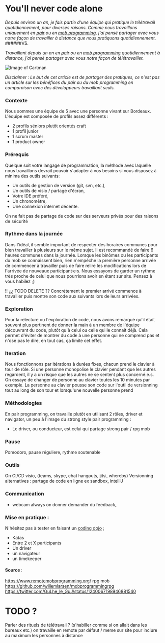 # You'll never code alone

_Depuis environ un an, je fais partie d'une équipe qui pratique le télétravail quotidiennement, pour diverses raisons. 
Comme nous travaillons uniquement en [pair](https://en.wikipedia.org/wiki/Pair_programming "Pair programming") ou en [mob programming](https://en.wikipedia.org/wiki/Mob_programming "Mob programming"), 
j'ai pensé partager avec vous notre façon de travailler à distance que nous pratiquons quotidiennement._
######VS.

_Travaillant depuis un an en [pair](https://en.wikipedia.org/wiki/Pair_programming "Pair programming") ou en [mob programming](https://en.wikipedia.org/wiki/Mob_programming "Mob programming") quotidiennement à distance, 
j'ai pensé partager avec vous notre façon de télétravailler._

![Image of Cartman](https://i.ytimg.com/vi/2aDgH-_G4h0/maxresdefault.jpg)

_Disclaimer : Le but de cet article est de partager des pratiques, ce n'est pas un article sur les bénéfices du pair ou du mob programming en comparaison avec des développeurs travaillant seuls._ 

### Contexte
Nous sommes une équipe de 5 avec une personne vivant sur Bordeaux. 
L'équipe est composée de profils assez différents :
- 2 profils séniors plutôt orientés craft
- 1 profil junior
- 1 scrum master
- 1 product owner

### Prérequis
Quelque soit votre langage de programmation, la méthode avec laquelle nous travaillons devrait pouvoir s'adapter à vos besoins si vous disposez à minima des outils suivants:

- Un outils de gestion de version (git, svn, etc.),
- Un outils de visio / partage d'écran,
- Votre IDE préféré,
- Un chronomètre,
- Une connexion internet décente.

On ne fait pas de partage de code sur des serveurs privés pour des raisons de sécurité  

### Rythme dans la journée
Dans l'idéal, il semble important de respecter des horaires communes pour bien travailler à plusieurs sur le même sujet. Il est recommandé de faire 6 heures communes dans la journée.
Lorsque les binômes ou les participants du mob se connaissent bien, rien n'empêche la première personne arrivée de commencer à travailler puis de faire relire les modifications lors de l'arrivée de nouveaux participant·e·s.
Nous essayons de garder un rythme très proche de celui que nous pourrions avoir en étant sur site. Pensez à vous habilez ;)

!! ¿¿ TODO DELETE ?? Concrètement le premier arrivé commence à travailler puis montre son code aux suivants lors de leurs arrivées. 

### Exploration
Pour la relecture ou l'exploration de code, nous avons remarqué qu'il était souvent plus pertinent de donner la main à un membre de l'équipe découvrant du code, plutôt qu'à celui ou celle qui le connait déjà.
Cela permet d'éviter de montrer du code à une personne qui ne comprend pas et n'ose pas le dire, en tout cas, ça limite cet effet.


### Iteration
Nous fonctionnons par itérations à durées fixes, chacun prend le clavier à tour de rôle.
Si une personne monopolise le clavier pendant que les autres regardent, 
il y a un risque que les autres ne se sentent plus concerné.e.s.
On essaye de changer de personne au clavier toutes les 10 minutes par exemple. 
La personne au clavier pousse son code sur l'outil de versionning tout au long de son tour et lorsqu'une nouvelle personne prend 

### Méthodologies
En pair programming, on travaille plutôt en utilisant 2 rôles, driver et navigator, un peu à l'image du strong style pair programming :
- Le driver, ou conducteur, est celui qui partage
 strong pair / rpg mob

### Pause
Pomodoro, pause réguliere, rythme soutenable

### Outils
On 
CI/CD
visio, (teams, skype, chat hangouts, jitsi, whereby)
Versionning
alternatives :
partage de code en ligne ex sandbox, intelliJ 

### Communication

* webcam always on
donner demander du feedback, 


### Mise en pratique :
N'hésitez pas à tester en faisant un [coding dojo](http://codingdojo.org/) ;
- Katas 
- Entre 2 et X participants
- Un driver 
- un navigateur
- un timekeeper



#### Source :
https://www.remotemobprogramming.org/
rpg mob
https://github.com/willemlarsen/mobprogrammingrpg
https://twitter.com/GuLhe_le_GuJ/status/1240067198946881540


# TODO ?
Parler des rituels de télétravail ? (s'habiller comme si on allait dans les bureaux etc.)
on travaille en remote par défaut / meme sur site pour inclure au maximum les personnes à distance
